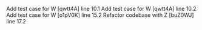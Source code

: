 Add test case for W [qwtt4A] line 10.1
Add test case for W [qwtt4A] line 10.2
Add test case for W [o1pV0K] line 15.2
Refactor codebase with Z [buZ0WJ] line 17.2
